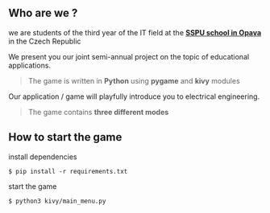 ## Who are we ?
we are students of the third year of the IT field at the [**SSPU school in Opava**](https://www.sspu-opava.cz/cs/) in the Czech Republic

We present you our joint semi-annual project on the topic of educational applications.
> The game is written in **Python** using **pygame** and **kivy** modules

Our application / game will playfully introduce you to electrical engineering.
> The game contains **three different modes**

## How to start the game
install dependencies
```
$ pip install -r requirements.txt
```

start the game
```
$ python3 kivy/main_menu.py
```
